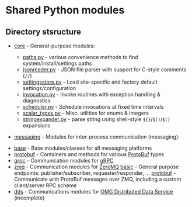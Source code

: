 Shared Python modules
=====================

Directory stsructure
--------------------

* [core](core) - General-purpose modules:
  - [paths.py](core/paths.py) - various convenience methods to find system/install/settings paths
  - [jsonreader.py](core/jsonreader.py) - JSON file parser with support for C-style comments (`//`)
  - [settingsstore.py](core/settingsstore.py) - Load site-specific and factory default settings/configuration
  - [invocation.py](core/invocation.py) - Invoke routines with exception handling & diagnostics
  - [scheduler.py](core/scheduler.py) - Schedule invocations at fixed time intervals
  - [scalar_types.py](core/scalar_types.py) - Misc. utilities for enums & integers
  - [stringexpander.py](core/stringexpander.py) - parse string using shell-style `${}`/`$()`/`$[]` expansions

* [messaging](messaging) - Modules for inter-process communication (messaging):
 - [base](messaging/base) - Base modules/classes for all messaging platforms
 - [protobuf](messaging/protobuf) - Containers and methods for various [ProtoBuf](https://protobuf.dev/) types
 - [grpc](messaging/grpc) - Communication modules for [gRPC](https://grpc.io/)
 - [zmq](messaging/zmq) - Communication modules for [ZeroMQ](https://zeromq.org/)
    [basic](messaging/zmq/basic) - General purpose endpoints: publisher/subscriber, requester/responder, ...
    [protobuf](messaging/zmq/protobuf) - Communicate with ProtoBuf messages over ZMQ, including a custom  client/server RPC scheme
 - [dds](messaging/dds) - Communications modules for [OMG Distributed Data Service](https://www.omg.org/omg-dds-portal/) (incomplete)
